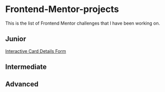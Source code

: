 # Frontend-Mentor-projects
This is the list of Frontend Mentor challenges that I have been working on.

## Junior

[Interactive Card Details Form](https://github.com/AIcoding-girl/Interactive-Card-Form)

## Intermediate

## Advanced
